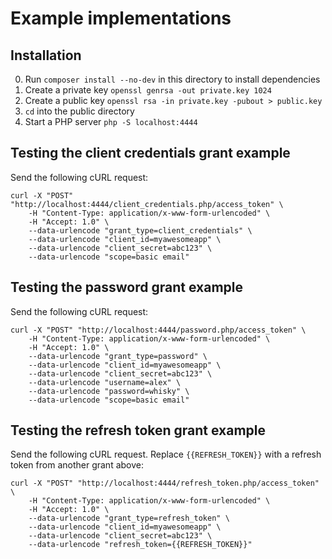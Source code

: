 # Example implementations

## Installation

0. Run `composer install --no-dev` in this directory to install dependencies
0. Create a private key `openssl genrsa -out private.key 1024`
0. Create a public key `openssl rsa -in private.key -pubout > public.key`
0. `cd` into the public directory
0. Start a PHP server `php -S localhost:4444`

## Testing the client credentials grant example

Send the following cURL request:

```
curl -X "POST" "http://localhost:4444/client_credentials.php/access_token" \
	-H "Content-Type: application/x-www-form-urlencoded" \
	-H "Accept: 1.0" \
	--data-urlencode "grant_type=client_credentials" \
	--data-urlencode "client_id=myawesomeapp" \
	--data-urlencode "client_secret=abc123" \
	--data-urlencode "scope=basic email"
```

## Testing the password grant example

Send the following cURL request:

```
curl -X "POST" "http://localhost:4444/password.php/access_token" \
	-H "Content-Type: application/x-www-form-urlencoded" \
	-H "Accept: 1.0" \
	--data-urlencode "grant_type=password" \
	--data-urlencode "client_id=myawesomeapp" \
	--data-urlencode "client_secret=abc123" \
	--data-urlencode "username=alex" \
	--data-urlencode "password=whisky" \
	--data-urlencode "scope=basic email"
```

## Testing the refresh token grant example

Send the following cURL request. Replace `{{REFRESH_TOKEN}}` with a refresh token from another grant above:

```
curl -X "POST" "http://localhost:4444/refresh_token.php/access_token" \
	-H "Content-Type: application/x-www-form-urlencoded" \
	-H "Accept: 1.0" \
	--data-urlencode "grant_type=refresh_token" \
	--data-urlencode "client_id=myawesomeapp" \
	--data-urlencode "client_secret=abc123" \
	--data-urlencode "refresh_token={{REFRESH_TOKEN}}"
```
